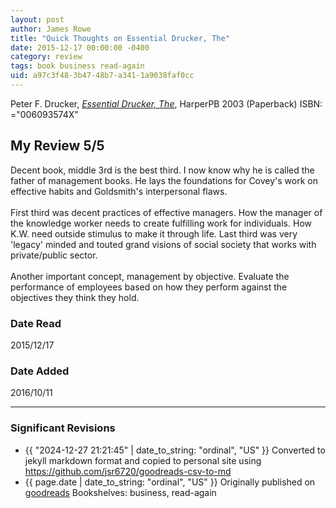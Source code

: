 ```yaml
---
layout: post
author: James Rowe
title: "Quick Thoughts on Essential Drucker, The"
date: 2015-12-17 00:00:00 -0400
category: review
tags: book business read-again
uid: a97c3f48-3b47-48b7-a341-1a9038faf0cc
---
```


Peter F. Drucker, *[Essential Drucker, The](https://www.goodreads.com/book/show/48016)*,  HarperPB 2003 (Paperback) ISBN: ="006093574X"

## My Review 5/5

Decent book, middle 3rd is the best third. I now know why he is called the father of management books. He lays the foundations for Covey's work on effective habits and Goldsmith's interpersonal flaws.<br/><br/>First third was decent practices of effective managers. How the manager of the knowledge worker needs to create fulfilling work for individuals. How K.W. need outside stimulus to make it through life. Last third was very 'legacy' minded and touted grand visions of social society that works with private/public sector.<br/><br/>Another important concept, management by objective. Evaluate the performance of employees based on how they perform against the objectives they think they hold.

### Date Read
2015/12/17

### Date Added
2016/10/11

---

### Significant Revisions

- {{ "2024-12-27 21:21:45" | date_to_string: "ordinal", "US" }} Converted to jekyll markdown format and copied to personal site using <https://github.com/jsr6720/goodreads-csv-to-md>
- {{ page.date | date_to_string: "ordinal", "US" }} Originally published on [goodreads](https://www.goodreads.com) Bookshelves: business, read-again